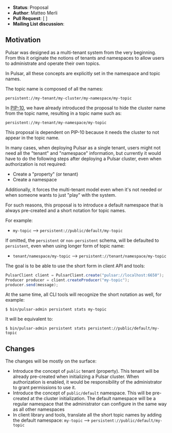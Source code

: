 

* **Status**: Proposal
* **Author**: Matteo Merli
* **Pull Request**: [ ]
* **Mailing List discussion**:


## Motivation

Pulsar was designed as a multi-tenant system from the very beginning. From this
it originate the notions of tenants and namespaces to allow users to administrate
and operate their own topics.

In Pulsar, all these concepts are explicitly set in the namespace and topic names.

The topic name is composed of all the names:

```
persistent://my-tenant/my-cluster/my-namespace/my-topic
```

In [PIP-10](https://github.com/apache/incubator-pulsar/wiki/PIP-10:-Remove-cluster-for-namespace-and-topic-names), we have already introduced the proposal to hide the cluster name from
the topic name, resulting in a topic name such as:

```
persistent://my-tenant/my-namespace/my-topic
```

This proposal is dependent on PIP-10 because it needs the cluster to not appear
in the topic name.

In many cases, when deploying Pulsar as a single tenant, users might not need
all the "tenant" and "namespace" information, but currently it would have to
do the following steps after deploying a Pulsar cluster, even when authorization
is not required:

 * Create a "property" (or tenant)
 * Create a namespace

Additionally, it forces the multi-tenant model even when it's not needed or
when someone wants to just "play" with the system.

For such reasons, this proposal is to introduce a default namespace that is
always pre-created and a short notation for topic names.

For example:

 * `my-topic` --> `persistent://public/default/my-topic`

If omitted, the `persistent` or `non-persistent` schema, will be defaulted to
`persistent`, even when using longer form of topic name:

 * `tenant/namespace/my-topic` --> `persistent://tenant/namespace/my-topic`

The goal is to be able to use the short form in client API and tools:

```java
PulsarClient client = PulsarClient.create("pulsar://localhost:6650");
Producer producer = client.createProducer("my-topic");
producer.send(message);
```

At the same time, all CLI tools will recognize the short notation as well,
for example:

```shell
$ bin/pulsar-admin persistent stats my-topic
```

It will be equivalent to:

```shell
$ bin/pulsar-admin persistent stats persistent://public/default/my-topic
```


## Changes

The changes will be mostly on the surface:

 * Introduce the concept of `public` tenant (property). This tenant will be
   already pre-created when initializing a Pulsar cluster. When authorization
   is enabled, it would be responsibility of the administrator to grant
   permissions to use it.
 * Introduce the concept of `public/default` namespace. This will be pre-created
   at the cluster initialization. The default namespace will be a regular
   namespace that the administrator can configure in the same way as all other
   namespaces
 * In client library and tools, translate all the short topic names by adding
   the default namespace:
    `my-topic` --> `persistent://public/default/my-topic`
